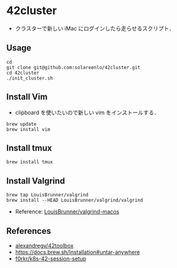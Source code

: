# 42cluster
- クラスターで新しい iMac にログインしたら走らせるスクリプト．

## Usage
```shell
cd
git clone git@github.com:solareenlo/42cluster.git
cd 42cluster
./init_cluster.sh
```

## Install Vim
- clipboard を使いたいので新しい vim をインストールする．
```shell
brew update
brew install vim
```

## Install tmux
```shell
brew install tmux
```

## Install Valgrind
```shel
brew tap LouisBrunner/valgrind
brew install --HEAD LouisBrunner/valgrind/valgrind
```
- Reference: [LouisBrunner/valgrind-macos](https://github.com/LouisBrunner/valgrind-macos)

## References
- [alexandregv/42toolbox](https://github.com/alexandregv/42toolbox)
- https://docs.brew.sh/Installation#untar-anywhere
- [f0rkr/k8s-42-session-setup](https://github.com/f0rkr/k8s-42-session-setup)
